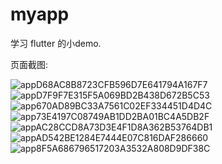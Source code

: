 
# myapp

学习 flutter 的小demo.



页面截图:

![appD68AC8B8723CFB596D7E641794A167F7](https://user-images.githubusercontent.com/66897781/127733880-e3ad7161-86ce-4e57-83c2-042e1235aeda.jpg)
![appD7F9F7E315F5A069BD2B438D672B5C53](https://user-images.githubusercontent.com/66897781/127733920-c7d7ddfe-2b7a-4b7e-bc32-02e08a73e984.jpg)
![app670AD89BC33A7561C02EF334451D4D4C](https://user-images.githubusercontent.com/66897781/127733940-d6dda8c6-95ad-4462-9955-1030d5262d76.jpg)
![app73E4197C08749AB1DD2BA01BC4A5DB2F](https://user-images.githubusercontent.com/66897781/127733943-37b3ceec-c55d-47c4-9ba8-ff72e53f830d.jpg)
![appAC28CCD8A73D3E4F1D8A362B53764DB1](https://user-images.githubusercontent.com/66897781/127733952-de67d868-0e55-496d-be19-54efab9be36a.jpg)
![appAD542BE1284E7444E07C816DAF286660](https://user-images.githubusercontent.com/66897781/127733956-e798730b-fd94-419f-a28d-11198fddbcd0.jpg)![app8F5A686796517203A3532A808D9DF38C](https://user-images.githubusercontent.com/66897781/127733962-adbfa2e2-68cf-4a94-8872-b7f9b565ec3f.jpg)






